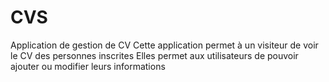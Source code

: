 # CVS
Application de gestion de CV
Cette application permet à un visiteur de voir le CV des personnes inscrites
Elles permet aux utilisateurs de pouvoir ajouter ou modifier leurs informations
